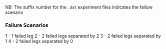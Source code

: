 NB: The suffix number for the `.dat` experiment files indicates the failure scenario

### Failure Scenarios
1 - 1 failed leg
2 - 2 failed legs separated by 2
3 - 2 failed legs separated by 1
4 - 2 failed legs separated by 0